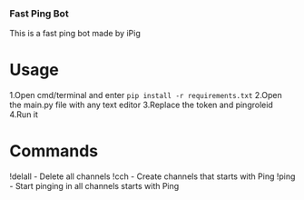 ### Fast Ping Bot
This is a fast ping bot made by iPig
# Usage
1.Open cmd/terminal and enter `pip install -r requirements.txt`
2.Open the main.py file with any text editor
3.Replace the token and pingroleid
4.Run it 
# Commands
!delall - Delete all channels
!cch <amount> - Create channels that starts with Ping
!ping - Start pinging in all channels starts with Ping
